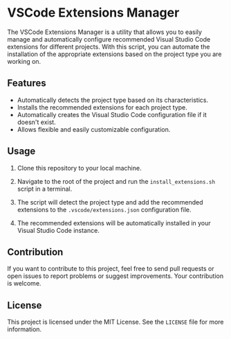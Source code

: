 # VSCode Extensions Manager

The VSCode Extensions Manager is a utility that allows you to easily manage and automatically configure recommended Visual Studio Code extensions for different projects. With this script, you can automate the installation of the appropriate extensions based on the project type you are working on.

## Features

- Automatically detects the project type based on its characteristics.
- Installs the recommended extensions for each project type.
- Automatically creates the Visual Studio Code configuration file if it doesn't exist.
- Allows flexible and easily customizable configuration.

## Usage

1. Clone this repository to your local machine.

2. Navigate to the root of the project and run the `install_extensions.sh` script in a terminal.

3. The script will detect the project type and add the recommended extensions to the `.vscode/extensions.json` configuration file.

4. The recommended extensions will be automatically installed in your Visual Studio Code instance.

## Contribution

If you want to contribute to this project, feel free to send pull requests or open issues to report problems or suggest improvements. Your contribution is welcome.

## License

This project is licensed under the MIT License. See the `LICENSE` file for more information.
